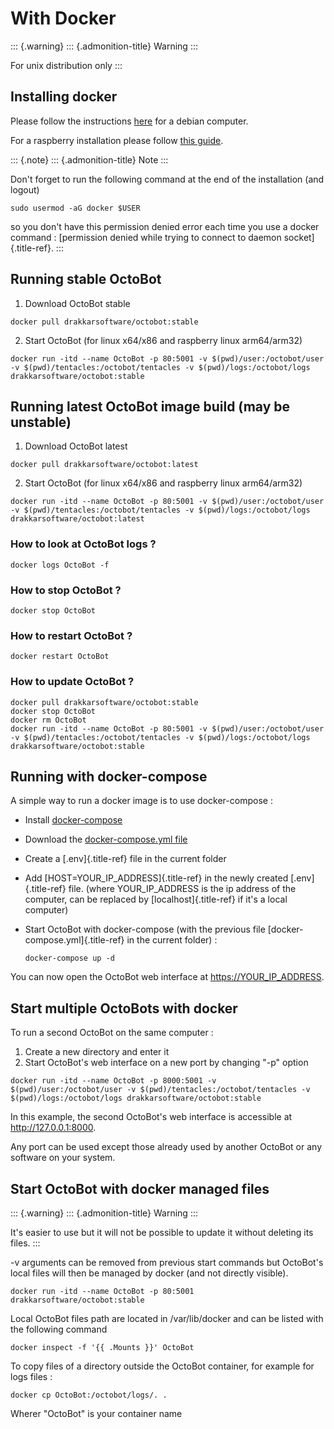 With Docker
===========

::: {.warning}
::: {.admonition-title}
Warning
:::

For unix distribution only
:::

Installing docker
-----------------

Please follow the instructions
[here](https://docs.docker.com/install/linux/docker-ce/debian/) for a
debian computer.

For a raspberry installation please follow [this
guide](https://phoenixnap.com/kb/docker-on-raspberry-pi).

::: {.note}
::: {.admonition-title}
Note
:::

Don\'t forget to run the following command at the end of the
installation (and logout)

``` {.sourceCode .bash}
sudo usermod -aG docker $USER
```

so you don\'t have this permission denied error each time you use a
docker command : [permission denied while trying to connect to daemon
socket]{.title-ref}.
:::

Running stable OctoBot
----------------------

1.  Download OctoBot stable

``` {.sourceCode .bash}
docker pull drakkarsoftware/octobot:stable
```

2.  Start OctoBot (for linux x64/x86 and raspberry linux arm64/arm32)

``` {.sourceCode .bash}
docker run -itd --name OctoBot -p 80:5001 -v $(pwd)/user:/octobot/user -v $(pwd)/tentacles:/octobot/tentacles -v $(pwd)/logs:/octobot/logs drakkarsoftware/octobot:stable
```

Running latest OctoBot image build (may be unstable)
----------------------------------------------------

1.  Download OctoBot latest

``` {.sourceCode .bash}
docker pull drakkarsoftware/octobot:latest
```

2.  Start OctoBot (for linux x64/x86 and raspberry linux arm64/arm32)

``` {.sourceCode .bash}
docker run -itd --name OctoBot -p 80:5001 -v $(pwd)/user:/octobot/user -v $(pwd)/tentacles:/octobot/tentacles -v $(pwd)/logs:/octobot/logs drakkarsoftware/octobot:latest
```

### How to look at OctoBot logs ?

``` {.sourceCode .bash}
docker logs OctoBot -f
```

### How to stop OctoBot ?

``` {.sourceCode .bash}
docker stop OctoBot
```

### How to restart OctoBot ?

``` {.sourceCode .bash}
docker restart OctoBot
```

### How to update OctoBot ?

``` {.sourceCode .bash}
docker pull drakkarsoftware/octobot:stable
docker stop OctoBot
docker rm OctoBot
docker run -itd --name OctoBot -p 80:5001 -v $(pwd)/user:/octobot/user -v $(pwd)/tentacles:/octobot/tentacles -v $(pwd)/logs:/octobot/logs drakkarsoftware/octobot:stable
```

Running with docker-compose
---------------------------

A simple way to run a docker image is to use docker-compose :

-   Install [docker-compose](https://docs.docker.com/compose/install/)
-   Download the [docker-compose.yml
    file](https://github.com/Drakkar-Software/OctoBot/blob/master/docker-compose.yml)
-   Create a [.env]{.title-ref} file in the current folder
-   Add [HOST=YOUR\_IP\_ADDRESS]{.title-ref} in the newly created
    [.env]{.title-ref} file. (where YOUR\_IP\_ADDRESS is the ip address
    of the computer, can be replaced by [localhost]{.title-ref} if it\'s
    a local computer)
-   Start OctoBot with docker-compose (with the previous file
    [docker-compose.yml]{.title-ref} in the current folder) :

    ``` {.sourceCode .bash}
    docker-compose up -d
    ```

You can now open the OctoBot web interface at <https://YOUR_IP_ADDRESS>.

Start multiple OctoBots with docker
-----------------------------------

To run a second OctoBot on the same computer :

1.  Create a new directory and enter it
2.  Start OctoBot\'s web interface on a new port by changing \"-p\"
    option

``` {.sourceCode .bash}
docker run -itd --name OctoBot -p 8000:5001 -v $(pwd)/user:/octobot/user -v $(pwd)/tentacles:/octobot/tentacles -v $(pwd)/logs:/octobot/logs drakkarsoftware/octobot:stable
```

In this example, the second OctoBot\'s web interface is accessible at
<http://127.0.0.1:8000>.

Any port can be used except those already used by another OctoBot or any
software on your system.

Start OctoBot with docker managed files
---------------------------------------

::: {.warning}
::: {.admonition-title}
Warning
:::

It\'s easier to use but it will not be possible to update it without
deleting its files.
:::

-v arguments can be removed from previous start commands but OctoBot\'s
local files will then be managed by docker (and not directly visible).

``` {.sourceCode .bash}
docker run -itd --name OctoBot -p 80:5001 drakkarsoftware/octobot:stable
```

Local OctoBot files path are located in /var/lib/docker and can be
listed with the following command

``` {.sourceCode .bash}
docker inspect -f '{{ .Mounts }}' OctoBot
```

To copy files of a directory outside the OctoBot container, for example
for logs files :

``` {.sourceCode .bash}
docker cp OctoBot:/octobot/logs/. .
```

Wherer \"OctoBot\" is your container name
